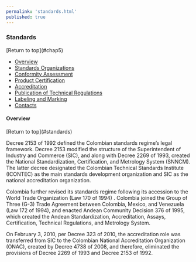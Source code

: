 ```yaml
--- 
permalink: 'standards.html' 
published: true 
---
```

<h3 id="standards">Standards</h3> [Return to top](#chap5)

* [Overview](#overview)
* [Standards Organizations](#standards-organizations)
* [Conformity Assessment](#conformity-assessment)
* [Product Certification](#product-certification)
* [Accreditation](#accreditation)
* [Publication of Technical Regulations](#publication-of-technical-regulations)
* [Labeling and Marking](#labeling-and-marking)
* [Contacts](#contacts)

<h4 id="standards-overview">Overview</h4> [Return to top](#standards)

Decree 2153 of 1992 defined the Colombian standards regime’s legal framework. Decree 2153 modified the structure of the Superintendent of Industry and Commerce (SIC), and along with Decree 2269 of 1993, created the National Standardization, Certification, and Metrology System (SNNCM). The latter decree designated the Colombian Technical Standards Institute (ICONTEC) as the main standards development organization and SIC as the national accreditation organization.

Colombia further revised its standards regime following its accession to the World Trade Organization (Law 170 of 1994) . Colombia joined the Group of Three (G-3) Trade Agreement between Colombia, Mexico, and Venezuela (Law 172 of 1994), and enacted Andean Community Decision 376 of 1995, which created the Andean Standardization, Accreditation, Assays, Certification, Technical Regulations, and Metrology System.

On February 3, 2010, per Decree 323 of 2010, the accreditation role was transferred from SIC to the Colombian National Accreditation Organization (ONAC), created by Decree 4738 of 2008, and therefore, eliminated the provisions of Decree 2269 of 1993 and Decree 2153 of 1992.


